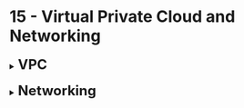 # 15 - Virtual Private Cloud and Networking

<details>
  	<summary>
		<strong>
			<font size=5>
				VPC
			</font>
		</strong>
	</summary>
	<font size=4>
		- <strong>Subnets</strong> = VPC contains multiple subnets. Network partition of a VPC to isolate resources and networks; bound to 1 AZ
	</font>
	<br>
	<font size=4>
		- <strong>2 Gateways:</strong>
	</font>
	<br>
	<font size=3>
		&nbsp; &nbsp; - <strong>Internet Gateway</strong> = Provide Internet access at VPC level
	</font>
	<br>
	<font size=3>
		&nbsp; &nbsp; - <strong>NAT Gateway</strong> = Provide Internet access to private subnets
	</font>
	<br>
	<font size=4>
		- <strong>2 Security Options:</strong>
	</font>
	<br>
	<font size=3>
		&nbsp; &nbsp; - <strong>N(etwork)ACL</strong> = Stateless Firewall rules for inbound/outbound requests, at VPC level
	</font>
	<br>
	<font size=3>
		&nbsp; &nbsp; - <strong>Security Groups</strong> = Stateful Firewall rules for inbound/outbound requests, at EC2 Instance level
	</font>
	<br>
	<font size=4>
		- <strong>Peering</strong> = Privately connect 2 VPC without overlapping IP ranges
	</font>
	<br>
	<font size=4>
		- <strong>Endpoints</strong> = Private access to AWS Services
	</font>
	<br>
	<font size=4>
		- <strong>Flow Logs</strong> = Network traffic logs
	</font>
	<br>
	<font size=4>
		- <strong>Virtual private gateway</strong> = Configuration item to establish a managed VPN service; attaches to VPC to create a VPN connection
	</font>
</details>

<br>

<details>
  	<summary>
		<strong>
			<font size=5>
				Networking
			</font>
		</strong>
	</summary>
	<font size=4>
		- <strong>PrivateLink</strong> = Privately connect to a service in a 3rd party VPC with encrypted channel (across AZs, not regions)
	</font>
	<br>
	<font size=4>
		- <strong>2 VPNS:</strong>
	</font>
	<br>
	<font size=3>
		&nbsp; &nbsp; - <strong>Site to Site VPN</strong> = Public internet VPN connection between on-premise networks and AWS
	</font>
	<br>
	<font size=3>
		&nbsp; &nbsp; - <strong>Client VPN</strong> = <strong>OpenVPN</strong> connection into <strong>yourVPC</strong>
	</font>
	<br>
	<font size=4>
		- <strong>Direct Connect</strong> = Direct private connection to AWS; consistent, stable, dedicated, single VPC, avoids internet connection
	</font>
	<br>
	<font size=4>
		- <strong>Transit Gateway</strong> = Connect VPC and on-premise networks; SIMPLIFY CONNECTION MANAGEMENT AMONG VPCs
	</font>
</details>